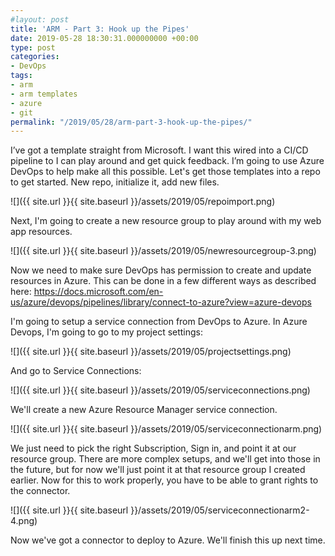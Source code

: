 ```yaml
---
#layout: post
title: 'ARM - Part 3: Hook up the Pipes'
date: 2019-05-28 18:30:31.000000000 +00:00
type: post
categories:
- DevOps
tags:
- arm
- arm templates
- azure
- git
permalink: "/2019/05/28/arm-part-3-hook-up-the-pipes/"
---
```

I’ve got a template straight from Microsoft. I want this wired into a CI/CD pipeline to I can play around and get quick feedback. I’m going to use Azure DevOps to help make all this possible. Let's get those templates into a repo to get started. New repo, initialize it, add new files.

![]({{ site.url }}{{ site.baseurl }}/assets/2019/05/repoimport.png)

Next, I'm going to create a new resource group to play around with my web app resources.

![]({{ site.url }}{{ site.baseurl }}/assets/2019/05/newresourcegroup-3.png)

Now we need to make sure DevOps has permission to create and update resources in Azure. This can be done in a few different ways as described here: https://docs.microsoft.com/en-us/azure/devops/pipelines/library/connect-to-azure?view=azure-devops

I'm going to setup a service connection from DevOps to Azure. In Azure Devops, I'm going to go to my project settings:

![]({{ site.url }}{{ site.baseurl }}/assets/2019/05/projectsettings.png)

And go to Service Connections:

![]({{ site.url }}{{ site.baseurl }}/assets/2019/05/serviceconnections.png)

We'll create a new Azure Resource Manager service connection.

![]({{ site.url }}{{ site.baseurl }}/assets/2019/05/serviceconnectionarm.png)

We just need to pick the right Subscription, Sign in, and point it at our resource group. There are more complex setups, and we'll get into those in the future, but for now we'll just point it at that resource group I created earlier. Now for this to work properly, you have to be able to grant rights to the connector.

![]({{ site.url }}{{ site.baseurl }}/assets/2019/05/serviceconnectionarm2-4.png)

Now we've got a connector to deploy to Azure. We'll finish this up next time.